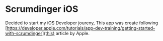 #  Scrumdinger iOS

Decided to start my iOS Developer joureny,
This app was create following [https://developer.apple.com/tutorials/app-dev-training/getting-started-with-scrumdinger](this) article by Apple.

